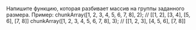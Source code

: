 Напишите функцию, которая разбивает массив на группы заданного размера.
Пример:
 chunkArray([1, 2, 3, 4, 5, 6, 7, 8], 2); // [[1, 2], [3, 4], [5, 6],
 [7, 8]]
 chunkArray([1, 2, 3, 4, 5, 6, 7, 8], 3); // [[1, 2, 3], [4, 5, 6],
 [7, 8]]